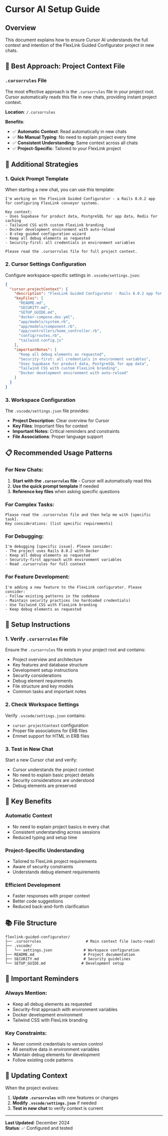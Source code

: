 # Cursor AI Setup Guide

## Overview
This document explains how to ensure Cursor AI understands the full context and intention of the FlexLink Guided Configurator project in new chats.

## 🎯 **Best Approach: Project Context File**

### `.cursorrules` File
The most effective approach is the `.cursorrules` file in your project root. Cursor automatically reads this file in new chats, providing instant project context.

**Location**: `/.cursorrules`

**Benefits**:
- ✅ **Automatic Context**: Read automatically in new chats
- ✅ **No Manual Typing**: No need to explain project every time
- ✅ **Consistent Understanding**: Same context across all chats
- ✅ **Project-Specific**: Tailored to your FlexLink project

## 🚀 **Additional Strategies**

### **1. Quick Prompt Template**
When starting a new chat, you can use this template:

```
I'm working on the FlexLink Guided Configurator - a Rails 8.0.2 app for configuring FlexLink conveyor systems. 

Key context:
- Uses Supabase for product data, PostgreSQL for app data, Redis for caching
- Tailwind CSS with custom FlexLink branding
- Docker development environment with auto-reload
- 8-step guided configuration wizard
- Keep all debug elements as requested
- Security-first: all credentials in environment variables

Please read the .cursorrules file for full project context.
```

### **2. Cursor Settings Configuration**
Configure workspace-specific settings in `.vscode/settings.json`:

```json
{
  "cursor.projectContext": {
    "description": "FlexLink Guided Configurator - Rails 8.0.2 app for guided step-by-step configuration of FlexLink conveyor systems",
    "keyFiles": [
      "README.md",
      "SECURITY.md",
      "SETUP_GUIDE.md",
      "docker-compose.dev.yml",
      "app/models/system.rb",
      "app/models/component.rb",
      "app/controllers/home_controller.rb",
      "config/routes.rb",
      "tailwind.config.js"
    ],
    "importantNotes": [
      "Keep all debug elements as requested",
      "Security-first: all credentials in environment variables",
      "Uses Supabase for product data, PostgreSQL for app data",
      "Tailwind CSS with custom FlexLink branding",
      "Docker development environment with auto-reload"
    ]
  }
}
```

### **3. Workspace Configuration**
The `.vscode/settings.json` file provides:
- **Project Description**: Clear overview for Cursor
- **Key Files**: Important files for context
- **Important Notes**: Critical reminders and constraints
- **File Associations**: Proper language support

## 📋 **Recommended Usage Patterns**

### **For New Chats:**
1. **Start with the `.cursorrules` file** - Cursor will automatically read this
2. **Use the quick prompt template** if needed
3. **Reference key files** when asking specific questions

### **For Complex Tasks:**
```
Please read the .cursorrules file and then help me with [specific task]. 
Key considerations: [list specific requirements]
```

### **For Debugging:**
```
I'm debugging [specific issue]. Please consider:
- The project uses Rails 8.0.2 with Docker
- Keep all debug elements as requested
- Security-first approach with environment variables
- Read .cursorrules for full context
```

### **For Feature Development:**
```
I'm adding a new feature to the FlexLink configurator. Please consider:
- Follow existing patterns in the codebase
- Maintain security practices (no hardcoded credentials)
- Use Tailwind CSS with FlexLink branding
- Keep debug elements as requested
```

## 🔧 **Setup Instructions**

### **1. Verify `.cursorrules` File**
Ensure the `.cursorrules` file exists in your project root and contains:
- Project overview and architecture
- Key features and database structure
- Development setup instructions
- Security considerations
- Debug element requirements
- File structure and key models
- Common tasks and important notes

### **2. Check Workspace Settings**
Verify `.vscode/settings.json` contains:
- `cursor.projectContext` configuration
- Proper file associations for ERB files
- Emmet support for HTML in ERB files

### **3. Test in New Chat**
Start a new Cursor chat and verify:
- Cursor understands the project context
- No need to explain basic project details
- Security considerations are understood
- Debug elements are preserved

## 🎯 **Key Benefits**

### **Automatic Context**
- No need to explain project basics in every chat
- Consistent understanding across sessions
- Reduced typing and setup time

### **Project-Specific Understanding**
- Tailored to FlexLink project requirements
- Aware of security constraints
- Understands debug element requirements

### **Efficient Development**
- Faster responses with proper context
- Better code suggestions
- Reduced back-and-forth clarification

## 📚 **File Structure**

```
flexlink-guided-configurator/
├── .cursorrules                    # Main context file (auto-read)
├── .vscode/
│   └── settings.json              # Workspace configuration
├── README.md                      # Project documentation
├── SECURITY.md                    # Security guidelines
└── SETUP_GUIDE.md                # Development setup
```

## 🚨 **Important Reminders**

### **Always Mention:**
- Keep all debug elements as requested
- Security-first approach with environment variables
- Docker development environment
- Tailwind CSS with FlexLink branding

### **Key Constraints:**
- Never commit credentials to version control
- All sensitive data in environment variables
- Maintain debug elements for development
- Follow existing code patterns

## 🔄 **Updating Context**

When the project evolves:
1. **Update `.cursorrules`** with new features or changes
2. **Modify `.vscode/settings.json`** if needed
3. **Test in new chat** to verify context is current

---

**Last Updated**: December 2024  
**Status**: ✅ Configured and tested 